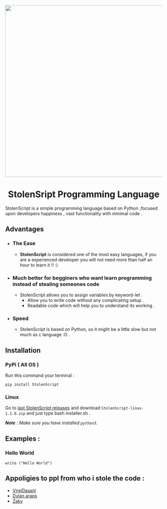 <p align="center" >
    <br>
    <img src="https://krapfen.42web.io/Logo.png" width="550">
    
<br>    
</p>
<h1 align="center" >StolenSript Programming Language</h1>



StolenScript is a simple programming language based on Python ,focused upon developers happiness , vast functionality with minimal code .
## Advantages
- ### The Ease
    - **StolenScript** is considered one of the most easy languages, if you are a experienced developer you will not need more than half an hour to learn it !! :)
- ### Much better for begginers who want learn programming instead of stealing someones code 
    - StolenScript allows you to assign variables by keyword-let .
        - Allow you to write code without any complicating setup . 
        - Readable code which will help you to understand its working . 
- ### Speed
    - StolenScript is based on Python, so it might be a little slow but not much as c language :O .

## Installation
### PyPi ( All OS )
Run this command your terminal :
```
pip install StolenScript
```
### Linux
Go to [last StolenScript releases](https://github.com/Elkyw/StolenScript/releases) and download `StolenScript-linux-1.1.0.zip` and just type bash installer.sh .

_**Note** : Make sure you have installed `python3`._

## Examples :
### Hello World
```
write ("Hello World")
```
## Appoligies to ppl from who i stole the code :
- [VirejDasani](https://github.com/RedMads/)
- [Dylan araps](https://github.com/dylanaraps/)
- [Zaky](https://github.com/kagsa/)

